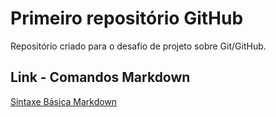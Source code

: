 # Primeiro repositório GitHub
Repositório criado para o desafio de projeto sobre Git/GitHub.

## Link - Comandos Markdown
[Sintaxe Básica Markdown](https://docs.pipz.com/central-de-ajuda/learning-center/guia-basico-de-markdown#open)
